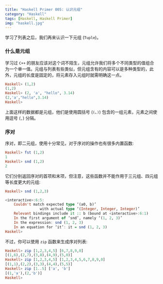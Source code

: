 ```yaml
---
title: "Haskell Primer 005: 认识元组"
category: "Haskell"
tags: [Haskell, Haskell Primer]
img: "haskell.jpg"
---
```

学习了列表之后，我们再来认识一下元组 (`Tuple`)。



### 什么是元组

学习过 `C++` 的朋友应该对这个词不陌生，元组允许我们将多个不同类型的值组合为一个单一值。元组与列表有些类似，但元组含有的内容可以是多种类型的，此外，元组的长度是固定的，将元素存入元组时就需明确这一点。

```haskell
Haskell> (1,2)
(1,2)
Haskell> (2, 'a', "hello", 3.14)
(2,'a',"hello",3.14)
Haskell>
```

上面这样的数据都是元组，他们是使用圆括号 (`(`、`)`) 包含的一组元素，元素之间使用逗号 (`,`) 分隔。



### 序对

序对，即二元组，使用十分常见，对于序对的操作也有很多内置函数:

```haskell
Haskell> fst (1,2)
1
Haskell> snd (1,2)
2
```

它们分别返回序对的首项和末项，但注意，这些函数并不能作用于三元组、四元组等长度更大的元组:

```haskell
Haskell> snd (1,2,3)

<interactive>:6:5:
    Couldn't match expected type ‘(a0, b)’
                with actual type ‘(Integer, Integer, Integer)’
    Relevant bindings include it :: b (bound at <interactive>:6:1)
    In the first argument of ‘snd’, namely ‘(1, 2, 3)’
    In the expression: snd (1, 2, 3)
    In an equation for ‘it’: it = snd (1, 2, 3)
Haskell>
```

不过，你可以使用 `zip` 函数来生成序对列表:

```haskell
Haskell> zip [1,2,3,4,5] [6,7,8,9,0]
[(1,6),(2,7),(3,8),(4,9),(5,0)]
Haskell> zip [1,2,3,4,5] [1,2,3,4,5,6,7,8,9,0]
[(1,1),(2,2),(3,3),(4,4),(5,5)]
Haskell> zip [1..5] ['a', 'b']
[(1,'a'),(2,'b')]
Haskell>
```




